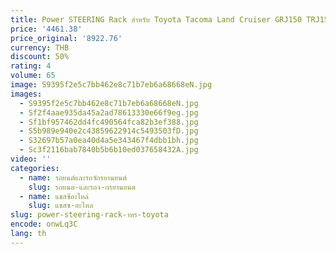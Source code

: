 ```yaml
---
title: Power STEERING Rack สําหรับ Toyota Tacoma Land Cruiser GRJ150 TRJ150 LJ150 GRJ150 44200-60230 4420060230 4420060221 4420060220   แอลเอชดี
price: '4461.38'
price_original: '8922.76'
currency: THB
discount: 50%
rating: 4
volume: 65
image: S9395f2e5c7bb462e8c71b7eb6a68668eN.jpg
images:
  - S9395f2e5c7bb462e8c71b7eb6a68668eN.jpg
  - Sf2f4aae935da45a2ad78613330e66f9eg.jpg
  - Sf1bf957462dd4fc490564fca82b3ef388.jpg
  - S5b989e940e2c43859622914c5493503fD.jpg
  - S32697b57a0ea40d4a5e343467f4dbb1bh.jpg
  - Sc3f2116bab7840b5b6b10ed037658432A.jpg
video: ''
categories:
  - name: รถยนต์และรถจักรยานยนต์
    slug: รถยนต-และรถจ-กรยานยนต
  - name: แชสซีอะไหล่
    slug: แชสซ-อะไหล
slug: power-steering-rack-าหร-toyota
encode: onwLq3C
lang: th
---
```

  